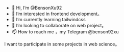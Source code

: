 - 👋 Hi, I’m @BensonXu92
- 👀 I’m interested in frontend development。
- 🌱 I’m currently learning tailwindcss
- 💞️ I’m looking to collaborate on web project。
- 📫 How to reach me ，my Telegram	@benson92xu  

I want to participate in some projects in web science。
